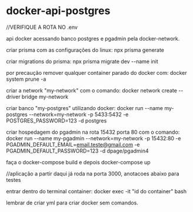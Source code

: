 # docker-api-postgres


//VERIFIQUE A ROTA NO .env

api docker acessando banco postgres e pgadmin pela docker-network.

criar prisma com as configurações do linux:
npx prisma generate


criar migrations do prisma:
npx prisma migrate dev --name init

por precaução remover qualquer container parado do docker com:
    docker system prune -a

criar a network "my-network" com o comando:
    docker network create --driver bridge my-network


criar banco "my-postgres" utilizando docker:
    docker run --name my-postgres --network=my-network -p 5433:5432 -e POSTGRES_PASSWORD=123 -d postgres

criar hospedagem do pgadmin na rota 15432 porta 80 com o comando:
    docker run --name my-pgadmin --network=my-network -p 15432:80 -e PGADMIN_DEFAULT_EMAIL=email.teste@gmail.com -e PGADMIN_DEFAULT_PASSWORD=123 -d dpage/pgadmin4

faça o docker-compose build e depois docker-compose up

//aplicação a partir daqui já roda na porta 3000, anotacoes abaixo para testes

entrar dentro do terminal container:
docker exec -it "id do container" bash

lembrar de criar yml para criar docker sem comandos.




